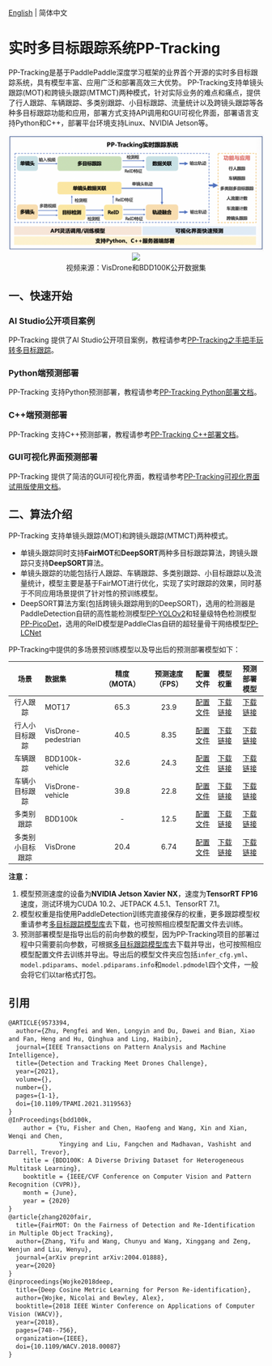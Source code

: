 [English](README_en.md) | 简体中文

# 实时多目标跟踪系统PP-Tracking

PP-Tracking是基于PaddlePaddle深度学习框架的业界首个开源的实时多目标跟踪系统，具有模型丰富、应用广泛和部署高效三大优势。
PP-Tracking支持单镜头跟踪(MOT)和跨镜头跟踪(MTMCT)两种模式，针对实际业务的难点和痛点，提供了行人跟踪、车辆跟踪、多类别跟踪、小目标跟踪、流量统计以及跨镜头跟踪等各种多目标跟踪功能和应用，部署方式支持API调用和GUI可视化界面，部署语言支持Python和C++，部署平台环境支持Linux、NVIDIA Jetson等。

<div width="1000" align="center">
  <img src="../../docs/images/pptracking.png"/>
</div>

<div width="1000" align="center">
  <img src="../../docs/images/pptracking-demo.gif"/>
  <br>
  视频来源：VisDrone和BDD100K公开数据集</div>
</div>


## 一、快速开始

### AI Studio公开项目案例
PP-Tracking 提供了AI Studio公开项目案例，教程请参考[PP-Tracking之手把手玩转多目标跟踪](https://aistudio.baidu.com/aistudio/projectdetail/3022582)。

### Python端预测部署
PP-Tracking 支持Python预测部署，教程请参考[PP-Tracking Python部署文档](python/README.md)。

### C++端预测部署
PP-Tracking 支持C++预测部署，教程请参考[PP-Tracking C++部署文档](cpp/README.md)。

### GUI可视化界面预测部署
PP-Tracking 提供了简洁的GUI可视化界面，教程请参考[PP-Tracking可视化界面试用版使用文档](https://github.com/yangyudong2020/PP-Tracking_GUi)。


## 二、算法介绍

PP-Tracking 支持单镜头跟踪(MOT)和跨镜头跟踪(MTMCT)两种模式。
- 单镜头跟踪同时支持**FairMOT**和**DeepSORT**两种多目标跟踪算法，跨镜头跟踪只支持**DeepSORT**算法。
- 单镜头跟踪的功能包括行人跟踪、车辆跟踪、多类别跟踪、小目标跟踪以及流量统计，模型主要是基于FairMOT进行优化，实现了实时跟踪的效果，同时基于不同应用场景提供了针对性的预训练模型。
- DeepSORT算法方案(包括跨镜头跟踪用到的DeepSORT)，选用的检测器是PaddleDetection自研的高性能检测模型[PP-YOLOv2](../../ppyolo/)和轻量级特色检测模型[PP-PicoDet](../../picodet/)，选用的ReID模型是PaddleClas自研的超轻量骨干网络模型[PP-LCNet](https://github.com/PaddlePaddle/PaddleClas/blob/release/2.3/docs/zh_CN/models/PP-LCNet.md)

PP-Tracking中提供的多场景预训练模型以及导出后的预测部署模型如下：

| 场景            | 数据集               | 精度（MOTA） | 预测速度（FPS） | 配置文件 | 模型权重 | 预测部署模型 |
| :---------:     |:---------------     | :-------:  | :------:      | :------:|:-----: | :--------: |
| 行人跟踪         | MOT17               | 65.3       | 23.9           | [配置文件](../../configs/mot/fairmot/fairmot_hrnetv2_w18_dlafpn_30e_576x320.yml) | [下载链接](https://paddledet.bj.bcebos.com/models/mot/fairmot_hrnetv2_w18_dlafpn_30e_576x320.pdparams) | [下载链接](https://bj.bcebos.com/v1/paddledet/models/mot/fairmot_hrnetv2_w18_dlafpn_30e_576x320.tar) |
| 行人小目标跟踪    | VisDrone-pedestrian |  40.5       | 8.35          | [配置文件](../../configs/mot/pedestrian/fairmot_hrnetv2_w18_dlafpn_30e_1088x608_visdrone_pedestrian.yml) | [下载链接](https://paddledet.bj.bcebos.com/models/mot/fairmot_hrnetv2_w18_dlafpn_30e_1088x608_visdrone_pedestrian.pdparams) | [下载链接](https://bj.bcebos.com/v1/paddledet/models/mot/fairmot_hrnetv2_w18_dlafpn_30e_1088x608_visdrone_pedestrian.tar) |
| 车辆跟踪         | BDD100k-vehicle    | 32.6         | 24.3          | [配置文件](../../configs/mot/vehicle/fairmot_hrnetv2_w18_dlafpn_30e_576x320_bdd100kmot_vehicle.yml) | [下载链接](https://paddledet.bj.bcebos.com/models/mot/fairmot_hrnetv2_w18_dlafpn_30e_576x320_bdd100kmot_vehicle.pdparams) | [下载链接](https://bj.bcebos.com/v1/paddledet/models/mot/fairmot_hrnetv2_w18_dlafpn_30e_576x320_bdd100kmot_vehicle.tar) |
| 车辆小目标跟踪    | VisDrone-vehicle   | 39.8         | 22.8          | [配置文件](../../configs/mot/vehicle/fairmot_hrnetv2_w18_dlafpn_30e_576x320_visdrone_vehicle.yml) | [下载链接](https://paddledet.bj.bcebos.com/models/mot/fairmot_hrnetv2_w18_dlafpn_30e_576x320_visdrone_vehicle.pdparams) | [下载链接](https://bj.bcebos.com/v1/paddledet/models/mot/fairmot_hrnetv2_w18_dlafpn_30e_576x320_visdrone_vehicle.tar)
| 多类别跟踪       | BDD100k             |  -          | 12.5          | [配置文件](../../configs/mot/mcfairmot/mcfairmot_hrnetv2_w18_dlafpn_30e_576x320_bdd100k_mcmot.yml) | [下载链接](https://paddledet.bj.bcebos.com/models/mot/mcfairmot_hrnetv2_w18_dlafpn_30e_576x320_bdd100k_mcmot.pdparams) | [下载链接](https://bj.bcebos.com/v1/paddledet/models/mot/mcfairmot_hrnetv2_w18_dlafpn_30e_576x320_bdd100k_mcmot.tar) |
| 多类别小目标跟踪  | VisDrone            |  20.4       | 6.74          | [配置文件](../../configs/mot/mcfairmot/mcfairmot_hrnetv2_w18_dlafpn_30e_1088x608_visdrone.yml) | [下载链接](https://paddledet.bj.bcebos.com/models/mot/mcfairmot_hrnetv2_w18_dlafpn_30e_1088x608_visdrone.pdparams) | [下载链接](https://bj.bcebos.com/v1/paddledet/models/mot/mcfairmot_hrnetv2_w18_dlafpn_30e_1088x608_visdrone.tar) |

**注意：**
1. 模型预测速度的设备为**NVIDIA Jetson Xavier NX**，速度为**TensorRT FP16**速度，测试环境为CUDA 10.2、JETPACK 4.5.1、TensorRT 7.1。
2. 模型权重是指使用PaddleDetection训练完直接保存的权重，更多跟踪模型权重请参考[多目标跟踪模型库](../../configs/mot/README.md#模型库)去下载，也可按照相应模型配置文件去训练。
3. 预测部署模型是指导出后的前向参数的模型，因为PP-Tracking项目的部署过程中只需要前向参数，可根据[多目标跟踪模型库](../../configs/mot/README.md#模型库)去下载并导出，也可按照相应模型配置文件去训练并导出。导出后的模型文件夹应包括`infer_cfg.yml`、`model.pdiparams`、`model.pdiparams.info`和`model.pdmodel`四个文件，一般会将它们以tar格式打包。


## 引用
```
@ARTICLE{9573394,
  author={Zhu, Pengfei and Wen, Longyin and Du, Dawei and Bian, Xiao and Fan, Heng and Hu, Qinghua and Ling, Haibin},
  journal={IEEE Transactions on Pattern Analysis and Machine Intelligence},
  title={Detection and Tracking Meet Drones Challenge},
  year={2021},
  volume={},
  number={},
  pages={1-1},
  doi={10.1109/TPAMI.2021.3119563}
}
@InProceedings{bdd100k,
    author = {Yu, Fisher and Chen, Haofeng and Wang, Xin and Xian, Wenqi and Chen,
              Yingying and Liu, Fangchen and Madhavan, Vashisht and Darrell, Trevor},
    title = {BDD100K: A Diverse Driving Dataset for Heterogeneous Multitask Learning},
    booktitle = {IEEE/CVF Conference on Computer Vision and Pattern Recognition (CVPR)},
    month = {June},
    year = {2020}
}
@article{zhang2020fair,
  title={FairMOT: On the Fairness of Detection and Re-Identification in Multiple Object Tracking},
  author={Zhang, Yifu and Wang, Chunyu and Wang, Xinggang and Zeng, Wenjun and Liu, Wenyu},
  journal={arXiv preprint arXiv:2004.01888},
  year={2020}
}
@inproceedings{Wojke2018deep,
  title={Deep Cosine Metric Learning for Person Re-identification},
  author={Wojke, Nicolai and Bewley, Alex},
  booktitle={2018 IEEE Winter Conference on Applications of Computer Vision (WACV)},
  year={2018},
  pages={748--756},
  organization={IEEE},
  doi={10.1109/WACV.2018.00087}
}
```
